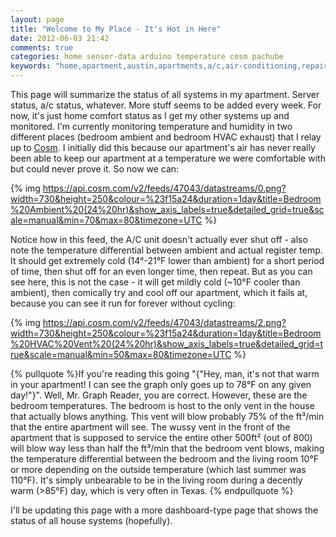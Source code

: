 ```yaml
---
layout: page
title: "Welcome to My Place - It's Hot in Here"
date: 2012-06-03 21:42
comments: true
categories: home sensor-data arduino temperature cosm pachube
keywords: "home,apartment,austin,apartments,a/c,air-conditioning,repairs"
---
```


This page will summarize the status of all systems in my apartment. Server status, a/c status, whatever. More stuff seems to be added every week.  For now, it's just home comfort status as I get my other systems up and monitored. I'm currently monitoring temperature and humidity in two different places (bedroom ambient and bedroom HVAC exhaust) that I relay up to [Cosm](https://cosm.com/feeds/47043).  I initially did this because our apartment's air has never really been able to keep our apartment at a temperature we were comfortable with but could never prove it. So now we can:

{% img https://api.cosm.com/v2/feeds/47043/datastreams/0.png?width=730&height=250&colour=%23f15a24&duration=1day&title=Bedroom%20Ambient%20(24%20hr)&show_axis_labels=true&detailed_grid=true&scale=manual&min=70&max=80&timezone=UTC %}

Notice how in this feed, the A/C unit doesn't actually ever shut off - also note the temperature differential between ambient and actual register temp.  It should get extremely cold (14°-21°F lower than ambient) for a short period of time, then shut off for an even longer time, then repeat. But as you can see here, this is not the case - it will get mildly cold (~10°F cooler than ambient), then comically try and cool off our apartment, which it fails at, because you can see it run for forever without cycling:

{% img https://api.cosm.com/v2/feeds/47043/datastreams/2.png?width=730&height=250&colour=%23f15a24&duration=1day&title=Bedroom%20HVAC%20Vent%20(24%20hr)&show_axis_labels=true&detailed_grid=true&scale=manual&min=50&max=80&timezone=UTC %}

{% pullquote %}If you're reading this going "{"Hey, man, it's not that warm in your apartment! I can see the graph only goes up to 78°F on any given day!"}".  Well, Mr. Graph Reader, you are correct. However, these are the bedroom temperatures. The bedroom is host to the only vent in the house that actually blows anything. This vent will blow probably 75% of the ft³/min that the entire apartment will see.  The wussy vent in the front of the apartment that is supposed to service the entire other 500ft² (out of 800) will blow way less than half the ft³/min that the bedroom vent blows, making the temperature differential between the bedroom and the living room 10°F or more depending on the outside temperature (which last summer was 110°F). It's simply unbearable to be in the living room during a decently warm (>85°F) day, which is very often in Texas. {% endpullquote %}

I'll be updating this page with a more dashboard-type page that shows the status of all house systems (hopefully).